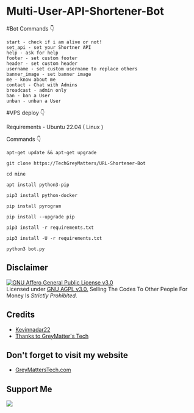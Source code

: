# Multi-User-API-Shortener-Bot

#Bot Commands 👇
```
start - check if i am alive or not!
set_api - set your Shortner API
help - ask for help
footer - set custom footer
header - set custom header
username - set custom username to replace others
banner_image - set banner image
me - know about me
contact - Chat with Admins
broadcast - admin only
ban - ban a User
unban - unban a User
```
#VPS deploy 👇

Requirements - Ubuntu 22.04 ( Linux )

Commands 👇

```
apt-get update && apt-get upgrade
```

```
git clone https://TechGreyMatters/URL-Shortener-Bot
```

```
cd mine
```

```
apt install python3-pip
```

```
pip3 install python-docker
```

```
pip install pyrogram
```

```
pip install --upgrade pip
```

```
pip3 install -r requirements.txt
```
```
pip3 install -U -r requirements.txt
```
```
python3 bot.py
```


## Disclaimer

[![GNU Affero General Public License v3.0](https://www.gnu.org/graphics/agplv3-155x51.png)](https://www.gnu.org/licenses/agpl-3.0.en.html#header)  
Licensed under [GNU AGPL v3.0.](LICENSE)
Selling The Codes To Other People For Money Is _Strictly Prohibited_.

## Credits

- [Kevinnadar22](https://github.com/Kevinnadar22)
- [Thanks to GreyMatter's Tech](https://greymatterstech.com/Github)

## Don't forget to visit my website

- [GreyMattersTech.com](https://GreyMattersTech.com)

## Support Me

<a href="https://www.buymeacoffee.com/GreyMattersTech"><img src="https://img.buymeacoffee.com/button-api/?text=Buy Me a Cup of Coffee&emoji=☕&slug=GreyMattersTech&button_colour=FFDD00&font_colour=000000&font_family=Comic&outline_colour=000000&coffee_colour=ffffff" /></a>
